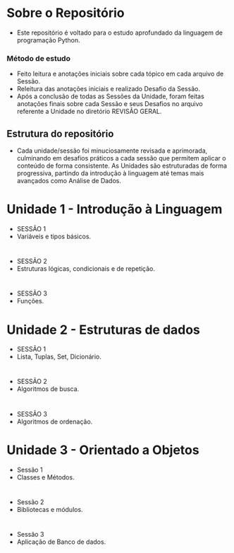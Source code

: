 # Sobre o Repositório
- Este repositório é voltado para o estudo aprofundado da linguagem de programação Python.

### Método de estudo
- Feito leitura e anotações iniciais sobre cada tópico em cada arquivo de Sessão.
- Releitura das anotações iniciais e realizado Desafio da Sessão.
- Após a conclusão de todas as Sessões da Unidade, foram feitas anotações finais sobre cada Sessão e seus Desafios no arquivo referente a Unidade no diretório REVISÃO GERAL.

## Estrutura do repositório
- Cada unidade/sessão foi minuciosamente revisada e aprimorada, culminando em desafios práticos a cada sessão que permitem aplicar o conteúdo de forma consistente. As Unidades são estruturadas de forma progressiva, partindo da introdução à linguagem até temas mais avançados como Análise de Dados.

# Unidade 1 - Introdução à Linguagem
- SESSÃO 1
- Variáveis e tipos básicos.
#
- SESSÃO 2
- Estruturas lógicas, condicionais e de repetição.
#
- SESSÃO 3
- Funções.

# Unidade 2 - Estruturas de dados
- SESSÃO 1
- Lista, Tuplas, Set, Dicionário.
#
- SESSÃO 2
- Algoritmos de busca.
#
- SESSÃO 3
- Algoritmos de ordenação.

# Unidade 3 - Orientado a Objetos
- Sessão 1
- Classes e Métodos.
#
- Sessão 2
- Bibliotecas e módulos.
#
- Sessão 3
- Aplicação de Banco de dados.
